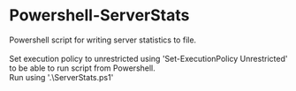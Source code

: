 # Powershell-ServerStats
Powershell script for writing server statistics to file.\
\
Set execution policy to unrestricted using 'Set-ExecutionPolicy Unrestricted' to be able to run script from Powershell.\
Run using '.\ServerStats.ps1'
